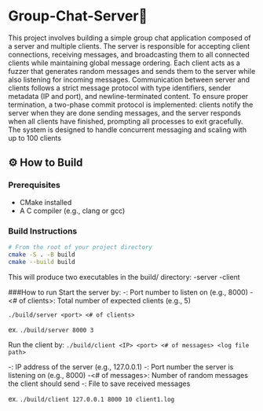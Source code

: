 # Group-Chat-Server📲

This project involves building a simple group chat application composed of a server and multiple clients. The server is responsible for accepting client connections, receiving messages, and broadcasting them to all connected clients while maintaining global message ordering. Each client acts as a fuzzer that generates random messages and sends them to the server while also listening for incoming messages. Communication between server and clients follows a strict message protocol with type identifiers, sender metadata (IP and port), and newline-terminated content. To ensure proper termination, a two-phase commit protocol is implemented: clients notify the server when they are done sending messages, and the server responds when all clients have finished, prompting all processes to exit gracefully. The system is designed to handle concurrent messaging and scaling with up to 100 clients

## ⚙️ How to Build

### Prerequisites

- CMake installed
- A C compiler (e.g., clang or gcc)

### Build Instructions

```bash
# From the root of your project directory
cmake -S . -B build
cmake --build build
```
This will produce two executables in the build/ directory:
-server
-client


###How to run
Start the server by:
-<port>: Port number to listen on (e.g., 8000)
-<# of clients>: Total number of expected clients (e.g., 5)

```./build/server <port> <# of clients>```

ex.
```./build/server 8000 3```

Run the client by:
```./build/client <IP> <port> <# of messages> <log file path>```

-<IP>: IP address of the server (e.g., 127.0.0.1)
-<port>: Port number the server is listening on (e.g., 8000)
-<# of messages>: Number of random messages the client should send
-<log file path>: File to save received messages

ex.
```./build/client 127.0.0.1 8000 10 client1.log```



